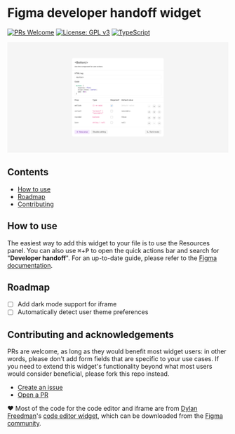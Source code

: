 # Figma developer handoff widget

[![PRs Welcome](https://img.shields.io/badge/PRs-welcome-brightgreen.svg?style=flat-square&colorB=b91d73)](http://makeapullrequest.com)
[![License: GPL v3](https://img.shields.io/badge/License-GPLv3-blue.svg)](https://www.gnu.org/licenses/gpl-3.0)
[![TypeScript](https://img.shields.io/badge/%3C%2F%3E-TypeScript-%230074c1.svg)](http://www.typescriptlang.org/)

![Screenshot of the widget, showing a Button component with some custom CSS and 4 custom properties: onClick, variant, rounded, and icon.](widget/assets/cover-art.jpg)

## Contents

- [How to use](#how-to-use)
- [Roadmap](#roadmap)
- [Contributing](#contributing)

## How to use

The easiest way to add this widget to your file is to use the Resources panel.
You can also use <kbd>⌘</kbd>+<kbd>P</kbd> to open the quick actions bar and search for "**Developer handoff**".
For an up-to-date guide, please refer to the [Figma documentation](https://help.figma.com/hc/en-us/articles/4410047809431-Use-widgets-in-files#Figma_design).

## Roadmap

- [ ] Add dark mode support for iframe
- [ ] Automatically detect user theme preferences

## Contributing and acknowledgements

PRs are welcome, as long as they would benefit most widget users: in other words, please don't add form fields that are specific to your use cases. If you need to extend this widget's functionality beyond what most users would consider beneficial, please fork this repo instead.

- [Create an issue](https://github.com/serenastorm/figma-developer-handoff/issues/new)
- [Open a PR](http://makeapullrequest.com)

❤️ Most of the code for the code editor and iframe are from [Dylan Freedman](https://github.com/freedmand)'s [code editor widget](https://github.com/freedmand/figma-code-editor-widget), which can be downloaded from the [Figma community](https://www.figma.com/community/widget/1125176659139239100).
